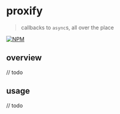 # proxify

> callbacks to `async`s, all over the place

[![NPM][1]][2]


## overview

// todo


## usage

// todo



[1]: https://img.shields.io/npm/v/@eliranmal/proxify.svg?style=flat-square
[2]: https://www.npmjs.com/package/@eliranmal/proxify
